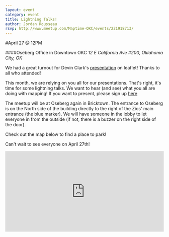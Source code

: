 ```yaml
---
layout: event
category: event
title: Lightning Talks!
author: Jordan Rousseau
rsvp: http://www.meetup.com/Maptime-OKC/events/221918713/
---
```


#April 27 @ 12PM

####Oseberg Office in Downtown OKC
*12 E California Ave #200, Oklahoma City, OK*

We had a great turnout for Devin Clark's [presentation](http://devinclark.github.io/maptime-okc-leaflet) on leaflet! Thanks to all who attended!

This month, we are relying on you all for our presentations. That's right, it's time for some lightning talks. We want to hear (and see) what you all are doing with mapping! If you want to present, please sign up [here](http://www.meetup.com/Maptime-OKC/messages/boards/thread/48885579)

The meetup will be at Oseberg again in Bricktown. The entrance to Oseberg is on the North side of the building directly to the right of the Zios' main entrance (the blue marker). We will have someone in the lobby to let everyone in from the outside (if not, there is a buzzer on the right side of the door).

Check out the map below to find a place to park!

Can't wait to see everyone on April 27th!

<iframe width='100%' height='256px' frameBorder='0' src='https://a.tiles.mapbox.com/v4/jvrousseau.n74jigpo/attribution,zoompan,geocoder,share.html?access_token=pk.eyJ1IjoianZyb3Vzc2VhdSIsImEiOiJYYUNlcVRZIn0.lp0867Jn5ynlj72kMwICSA'></iframe>
